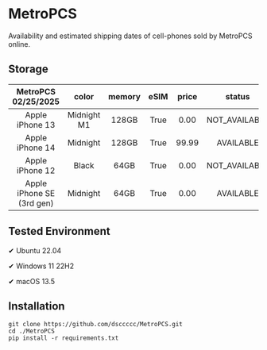 # MetroPCS
Availability and estimated shipping dates of cell-phones sold by MetroPCS online.
## Storage
|MetroPCS 02/25/2025|color|memory|eSIM|price|status|shipping from|shipping to|
|:--:|:--:|:--:|:--:|:--:|:--:|:--:|:--:|
|Apple iPhone 13|Midnight M1|128GB|True|0.00|NOT_AVAILABLE|03/04/2025|03/10/2025|
|Apple iPhone 14|Midnight|128GB|True|99.99|AVAILABLE|02/25/2025|02/28/2025|
|Apple iPhone 12|Black|64GB|True|0.00|NOT_AVAILABLE|03/04/2025|03/10/2025|
|Apple iPhone SE (3rd gen)|Midnight|64GB|True|0.00|AVAILABLE|02/25/2025|02/28/2025|

## Tested Environment
✔ Ubuntu 22.04

✔ Windows 11 22H2

✔ macOS 13.5
## Installation
```
git clone https://github.com/dsccccc/MetroPCS.git
cd ./MetroPCS
pip install -r requirements.txt
```
